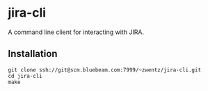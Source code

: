 # jira-cli

A command line client for interacting with JIRA.

## Installation

```
git clone ssh://git@scm.bluebeam.com:7999/~zwentz/jira-cli.git
cd jira-cli
make
```